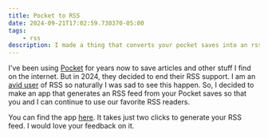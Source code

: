 ```yaml
---
title: Pocket to RSS
date: 2024-09-21T17:02:59.730370-05:00
tags:
    - rss
description: I made a thing that converts your pocket saves into an rss feed
---
```


I've been using [Pocket](https://getpocket.com/) for years now to save articles and other stuff I find on the internet. But in 2024, they decided to end their RSS support. I am an [avid user](https://dhariri.com/blog/rss-setup/) of RSS so naturally I was sad to see this happen. So, I decided to make an app that generates an RSS feed from your Pocket saves so that you and I can continue to use our favorite RSS readers.

You can find the app [here](https://pocket-rss.com). It takes just two clicks to generate your RSS feed. I would love your feedback on it.